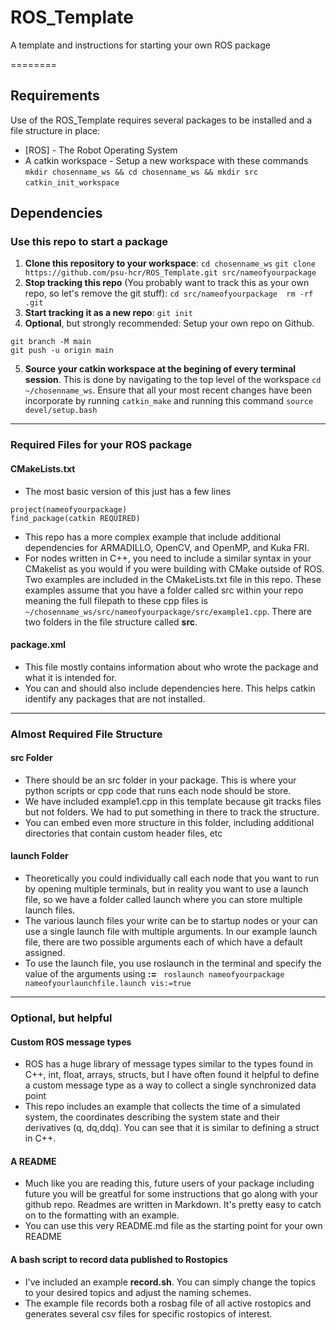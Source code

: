 # ROS_Template
A template and instructions for starting your own ROS package

========

Requirements
-----------

Use of the ROS_Template requires several packages to be installed and a file structure in place:

* [ROS] - The Robot Operating System
* A catkin workspace - Setup a new workspace with these commands
`mkdir chosenname_ws && cd chosenname_ws && mkdir src`
`catkin_init_workspace`

Dependencies
-------------

### Use this repo to start a package

1. **Clone this repository to your workspace**:
	`cd chosenname_ws`
	```git clone https://github.com/psu-hcr/ROS_Template.git src/nameofyourpackage```
2. **Stop tracking this repo** (You probably want to track this as your own repo, so let's remove the git stuff): ```cd src/nameofyourpackage 
           rm -rf .git
		   ```
3. **Start tracking it as a new repo**: `git init`
4. **Optional**, but strongly recommended: Setup your own repo on Github.
```git remote add origin https://github.com/psu-hcr/nameofyourpackage.git
git branch -M main
git push -u origin main
```
5. **Source your catkin workspace at the begining of every terminal session**. This is done by navigating to the top level of the workspace ```cd ~/chosenname_ws```. Ensure that all your most recent changes have been incorporate by running ```catkin_make``` and running this command ```source devel/setup.bash```
-------------
### Required Files for your ROS package
#### CMakeLists.txt
- The most basic version of this just has a few lines
```cmake_minimum_required(VERSION 2.8.3)
project(nameofyourpackage)
find_package(catkin REQUIRED)

```
- This repo has a more complex example that include additional dependencies for ARMADILLO, OpenCV, and OpenMP, and Kuka FRI. 
- For nodes written in C++, you need to include a similar syntax in your CMakelist as you would if you were building with CMake outside of ROS. Two examples are included in the CMakeLists.txt file in this repo. These examples assume that you have a folder called src within your repo meaning the full filepath to these cpp files is `~/chosenname_ws/src/nameofyourpackage/src/example1.cpp`. There are two folders in the file structure called **src**.

#### package.xml

- This file mostly contains information about who wrote the package and what it is intended for.
- You can and should also include dependencies here. This helps catkin identify any packages that are not installed.
-------------
### Almost Required File Structure
#### src Folder
- There should be an src folder in your package. This is where your python scripts or cpp code that runs each node should be store.
- We have included example1.cpp in this template because git tracks files but not folders. We had to put something in there to track the structure.
- You can embed even more structure in this folder, including additional directories that contain custom header files, etc
#### launch Folder
- Theoretically you could individually call each node that you want to run by opening multiple terminals, but in reality you want to use a launch file, so we have a folder called launch where you can store multiple launch files.
- The various launch files your write can be to startup nodes or your can use a single launch file with multiple arguments. In our example launch file, there are two possible arguments each of which have a default assigned. 
- To use the launch file, you use roslaunch in the terminal and specify the value of the arguments using **:=**
``` roslaunch nameofyourpackage nameofyourlaunchfile.launch vis:=true```
-------------
### Optional, but helpful 
#### Custom ROS message types
- ROS has a huge library of message types similar to the types found in C++, int, float, arrays, structs, but I have often found it helpful to define a custom message type as a way to collect a single synchronized data point
- This repo includes an example that collects the time of a simulated system, the coordinates describing the system state and their derivatives (q, dq,ddq). You can see that it is similar to defining a struct in C++.
#### A README
- Much like you are reading this, future users of your package including future you will be greatful for some instructions that go along with your github repo. Readmes are written in Markdown. It's pretty easy to catch on to the formatting with an example.
- You can use this very README.md file as the starting point for your own README

#### A bash script to record data published to Rostopics
- I've included an example **record.sh**. You can simply change the topics to your desired topics and adjust the naming schemes. 
- The example file records both a rosbag file of all active rostopics and generates several csv files for specific rostopics of interest.
	
